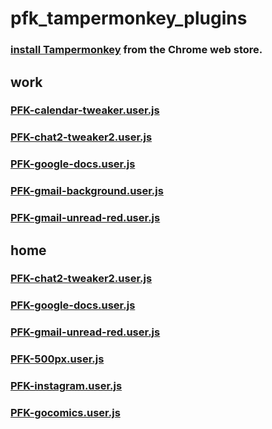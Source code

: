 # pfk_tampermonkey_plugins

### [install Tampermonkey](https://chrome.google.com/webstore/detail/tampermonkey/dhdgffkkebhmkfjojejmpbldmpobfkfo?utm_source=chrome-ntp-icon) from the Chrome web store.

## work

### [PFK-calendar-tweaker.user.js](https://github.com/flipk/pfk_tampermonkey_plugins/raw/attempts/PFK-calendar-tweaker.user.js)
### [PFK-chat2-tweaker2.user.js](https://github.com/flipk/pfk_tampermonkey_plugins/raw/attempts/PFK-chat2-tweaker2.user.js)
### [PFK-google-docs.user.js](https://github.com/flipk/pfk_tampermonkey_plugins/raw/attempts/PFK-google-docs.user.js)
### [PFK-gmail-background.user.js](https://github.com/flipk/pfk_tampermonkey_plugins/raw/attempts/PFK-gmail-background.user.js)
### [PFK-gmail-unread-red.user.js](https://github.com/flipk/pfk_tampermonkey_plugins/raw/attempts/PFK-gmail-unread-red.user.js)

## home

### [PFK-chat2-tweaker2.user.js](https://github.com/flipk/pfk_tampermonkey_plugins/raw/attempts/PFK-chat2-tweaker2.user.js)
### [PFK-google-docs.user.js](https://github.com/flipk/pfk_tampermonkey_plugins/raw/attempts/PFK-google-docs.user.js)
### [PFK-gmail-unread-red.user.js](https://github.com/flipk/pfk_tampermonkey_plugins/raw/attempts/PFK-gmail-unread-red.user.js)
### [PFK-500px.user.js](https://github.com/flipk/pfk_tampermonkey_plugins/raw/attempts/PFK-500px.user.js)
### [PFK-instagram.user.js](https://github.com/flipk/pfk_tampermonkey_plugins/raw/attempts/PFK-instagram.user.js)
### [PFK-gocomics.user.js](https://github.com/flipk/pfk_tampermonkey_plugins/raw/attempts/PFK-gocomics.user.js)
